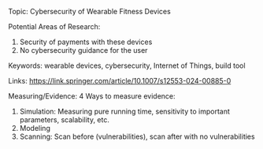 Topic: Cybersecurity of Wearable Fitness Devices

Potential Areas of Research:
1. Security of payments with these devices
2. No cybersecurity guidance for the user

Keywords: wearable devices, cybersecurity, Internet of Things, build tool

Links:
https://link.springer.com/article/10.1007/s12553-024-00885-0

Measuring/Evidence:
4 Ways to measure evidence:
1. Simulation: Measuring pure running time, sensitivity to important parameters, scalability, etc. 
2. Modeling
3. Scanning: Scan before (vulnerabilities), scan after with no vulnerabilities